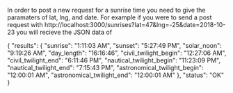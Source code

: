 

In order to post a new request for a sunrise time you need to give the paramaters of lat, lng, and date.
For example if you were to send a post request with http://localhost:3000/sunrises?lat=47&lng=-25&date=2018-10-23
you will recieve the JSON data of 

{
    "results": {
        "sunrise": "1:11:03 AM",
        "sunset": "5:27:49 PM",
        "solar_noon": "9:19:26 AM",
        "day_length": "16:16:46",
        "civil_twilight_begin": "12:27:06 AM",
        "civil_twilight_end": "6:11:46 PM",
        "nautical_twilight_begin": "11:23:09 PM",
        "nautical_twilight_end": "7:15:43 PM",
        "astronomical_twilight_begin": "12:00:01 AM",
        "astronomical_twilight_end": "12:00:01 AM"
    },
    "status": "OK"
}
